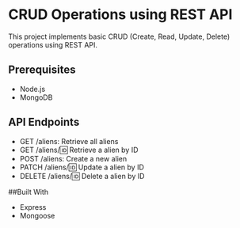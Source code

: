 
# CRUD Operations using REST API

This project implements basic CRUD (Create, Read, Update, Delete) operations using REST API.


## Prerequisites
* Node.js
* MongoDB

## API Endpoints
* GET /aliens: Retrieve all aliens
* GET /aliens/:id: Retrieve a alien by ID
* POST /aliens: Create a new alien
* PATCH /aliens/:id: Update a alien by ID
* DELETE /aliens/:id: Delete a alien by ID

##Built With
* Express
* Mongoose


